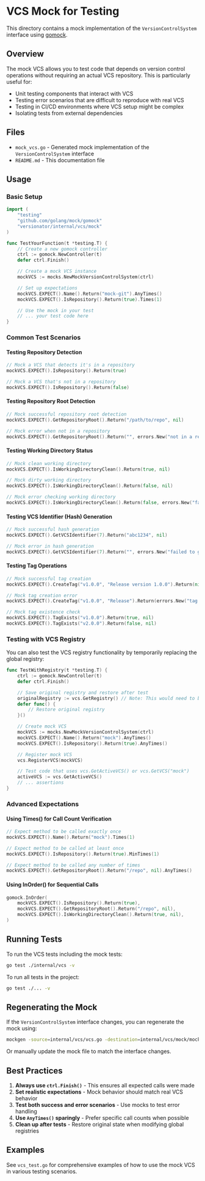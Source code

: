 # VCS Mock for Testing

This directory contains a mock implementation of the `VersionControlSystem` interface using [gomock](https://github.com/golang/mock/gomock).

## Overview

The mock VCS allows you to test code that depends on version control operations without requiring an actual VCS repository. This is particularly useful for:

- Unit testing components that interact with VCS
- Testing error scenarios that are difficult to reproduce with real VCS
- Testing in CI/CD environments where VCS setup might be complex
- Isolating tests from external dependencies

## Files

- `mock_vcs.go` - Generated mock implementation of the `VersionControlSystem` interface
- `README.md` - This documentation file

## Usage

### Basic Setup

```go
import (
    "testing"
    "github.com/golang/mock/gomock"
    "versionator/internal/vcs/mock"
)

func TestYourFunction(t *testing.T) {
    // Create a new gomock controller
    ctrl := gomock.NewController(t)
    defer ctrl.Finish()

    // Create a mock VCS instance
    mockVCS := mocks.NewMockVersionControlSystem(ctrl)

    // Set up expectations
    mockVCS.EXPECT().Name().Return("mock-git").AnyTimes()
    mockVCS.EXPECT().IsRepository().Return(true).Times(1)

    // Use the mock in your test
    // ... your test code here
}
```

### Common Test Scenarios

#### Testing Repository Detection

```go
// Mock a VCS that detects it's in a repository
mockVCS.EXPECT().IsRepository().Return(true)

// Mock a VCS that's not in a repository
mockVCS.EXPECT().IsRepository().Return(false)
```

#### Testing Repository Root Detection

```go
// Mock successful repository root detection
mockVCS.EXPECT().GetRepositoryRoot().Return("/path/to/repo", nil)

// Mock error when not in a repository
mockVCS.EXPECT().GetRepositoryRoot().Return("", errors.New("not in a repository"))
```

#### Testing Working Directory Status

```go
// Mock clean working directory
mockVCS.EXPECT().IsWorkingDirectoryClean().Return(true, nil)

// Mock dirty working directory
mockVCS.EXPECT().IsWorkingDirectoryClean().Return(false, nil)

// Mock error checking working directory
mockVCS.EXPECT().IsWorkingDirectoryClean().Return(false, errors.New("failed to check status"))
```

#### Testing VCS Identifier (Hash) Generation

```go
// Mock successful hash generation
mockVCS.EXPECT().GetVCSIdentifier(7).Return("abc1234", nil)

// Mock error in hash generation
mockVCS.EXPECT().GetVCSIdentifier(7).Return("", errors.New("failed to get hash"))
```

#### Testing Tag Operations

```go
// Mock successful tag creation
mockVCS.EXPECT().CreateTag("v1.0.0", "Release version 1.0.0").Return(nil)

// Mock tag creation error
mockVCS.EXPECT().CreateTag("v1.0.0", "Release").Return(errors.New("tag already exists"))

// Mock tag existence check
mockVCS.EXPECT().TagExists("v1.0.0").Return(true, nil)
mockVCS.EXPECT().TagExists("v2.0.0").Return(false, nil)
```

### Testing with VCS Registry

You can also test the VCS registry functionality by temporarily replacing the global registry:

```go
func TestWithRegistry(t *testing.T) {
    ctrl := gomock.NewController(t)
    defer ctrl.Finish()

    // Save original registry and restore after test
    originalRegistry := vcs.GetRegistry() // Note: This would need to be exposed
    defer func() {
        // Restore original registry
    }()

    // Create mock VCS
    mockVCS := mocks.NewMockVersionControlSystem(ctrl)
    mockVCS.EXPECT().Name().Return("mock").AnyTimes()
    mockVCS.EXPECT().IsRepository().Return(true).AnyTimes()

    // Register mock VCS
    vcs.RegisterVCS(mockVCS)

    // Test code that uses vcs.GetActiveVCS() or vcs.GetVCS("mock")
    activeVCS := vcs.GetActiveVCS()
    // ... assertions
}
```

### Advanced Expectations

#### Using Times() for Call Count Verification

```go
// Expect method to be called exactly once
mockVCS.EXPECT().Name().Return("mock").Times(1)

// Expect method to be called at least once
mockVCS.EXPECT().IsRepository().Return(true).MinTimes(1)

// Expect method to be called any number of times
mockVCS.EXPECT().GetRepositoryRoot().Return("/repo", nil).AnyTimes()
```

#### Using InOrder() for Sequential Calls

```go
gomock.InOrder(
    mockVCS.EXPECT().IsRepository().Return(true),
    mockVCS.EXPECT().GetRepositoryRoot().Return("/repo", nil),
    mockVCS.EXPECT().IsWorkingDirectoryClean().Return(true, nil),
)
```

## Running Tests

To run the VCS tests including the mock tests:

```bash
go test ./internal/vcs -v
```

To run all tests in the project:

```bash
go test ./... -v
```

## Regenerating the Mock

If the `VersionControlSystem` interface changes, you can regenerate the mock using:

```bash
mockgen -source=internal/vcs/vcs.go -destination=internal/vcs/mock/mock_vcs.go -package=mock
```

Or manually update the mock file to match the interface changes.

## Best Practices

1. **Always use `ctrl.Finish()`** - This ensures all expected calls were made
2. **Set realistic expectations** - Mock behavior should match real VCS behavior
3. **Test both success and error scenarios** - Use mocks to test error handling
4. **Use `AnyTimes()` sparingly** - Prefer specific call counts when possible
5. **Clean up after tests** - Restore original state when modifying global registries

## Examples

See `vcs_test.go` for comprehensive examples of how to use the mock VCS in various testing scenarios.